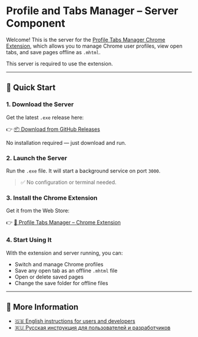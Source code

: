 # Profile and Tabs Manager – Server Component

Welcome! This is the server for the [Profile Tabs Manager Chrome Extension](https://chromewebstore.google.com/detail/profile-and-tabs-manager/edhaohmmppcambblkdnlecnakgfkgpln), which allows you to manage Chrome user profiles, view open tabs, and save pages offline as `.mhtml`.

This server is required to use the extension.

---

## 🚀 Quick Start

### 1. Download the Server

Get the latest `.exe` release here:

👉 [📦 Download from GitHub Releases](https://github.com/LiveProger/profile-tabs-manager/releases/tag/reliz1.0.1)

No installation required — just download and run.

### 2. Launch the Server

Run the `.exe` file. It will start a background service on port `3000`.

> ✅ No configuration or terminal needed.

### 3. Install the Chrome Extension

Get it from the Web Store:

👉 [🧩 Profile Tabs Manager – Chrome Extension](https://chrome.google.com/webstore/detail/profile-tabs-manager/)

### 4. Start Using It

With the extension and server running, you can:

- Switch and manage Chrome profiles
- Save any open tab as an offline `.mhtml` file
- Open or delete saved pages
- Change the save folder for offline files

---

## 📘 More Information

- [🇬🇧 English instructions for users and developers](README.en.md)
- [🇷🇺 Русская инструкция для пользователей и разработчиков](README.ru.md)

